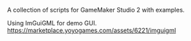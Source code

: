 A collection of scripts for GameMaker Studio 2 with examples.



Using ImGuiGML for demo GUI. https://marketplace.yoyogames.com/assets/6221/imguigml